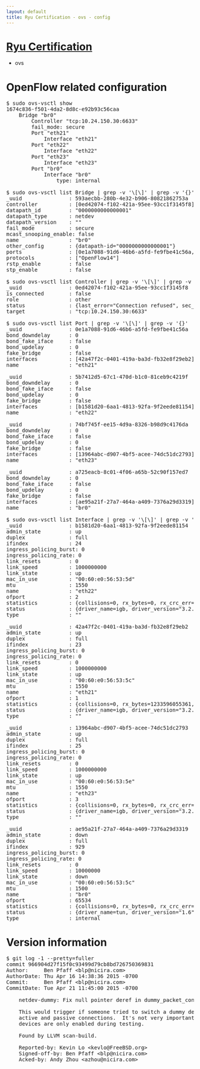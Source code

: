 ```yaml
---
layout: default
title: Ryu Certification - ovs - config
---
```

# [Ryu Certification](http://osrg.github.io/ryu/certification.html)
* ovs 

# OpenFlow related configuration
<pre>
$ sudo ovs-vsctl show
1674c836-f501-4da2-8d8c-e92b93c56caa
    Bridge "br0"
        Controller "tcp:10.24.150.30:6633"
        fail_mode: secure
        Port "eth21"
            Interface "eth21"
        Port "eth22"
            Interface "eth22"
        Port "eth23"
            Interface "eth23"
        Port "br0"
            Interface "br0"
                type: internal

$ sudo ovs-vsctl list Bridge | grep -v '\[\]' | grep -v '{}'
_uuid               : 593aecbb-280b-4e32-b906-80821862753a
controller          : [0ed42074-f102-421a-95ee-93cc1f3145f8]
datapath_id         : "0000000000000001"
datapath_type       : netdev
datapath_version    : "<built-in>"
fail_mode           : secure
mcast_snooping_enable: false
name                : "br0"
other_config        : {datapath-id="0000000000000001"}
ports               : [0e1a7088-91d6-46b6-a5fd-fe9fbe41c56a, 5b7412d5-67c1-470d-b1c0-81ceb9c4219f, 74bf745f-ee15-4d9a-8326-b98d9c4176da, a725eacb-8c01-4f06-a65b-52c90f157ed7]
protocols           : ["OpenFlow14"]
rstp_enable         : false
stp_enable          : false

$ sudo ovs-vsctl list Controller | grep -v '\[\]' | grep -v '{}'
_uuid               : 0ed42074-f102-421a-95ee-93cc1f3145f8
is_connected        : false
role                : other
status              : {last_error="Connection refused", sec_since_connect="652", sec_since_disconnect="2", state=BACKOFF}
target              : "tcp:10.24.150.30:6633"

$ sudo ovs-vsctl list Port | grep -v '\[\]' | grep -v '{}'
_uuid               : 0e1a7088-91d6-46b6-a5fd-fe9fbe41c56a
bond_downdelay      : 0
bond_fake_iface     : false
bond_updelay        : 0
fake_bridge         : false
interfaces          : [42a47f2c-0401-419a-ba3d-fb32e8f29eb2]
name                : "eth21"

_uuid               : 5b7412d5-67c1-470d-b1c0-81ceb9c4219f
bond_downdelay      : 0
bond_fake_iface     : false
bond_updelay        : 0
fake_bridge         : false
interfaces          : [b1581d20-6aa1-4813-92fa-9f2eede81154]
name                : "eth22"

_uuid               : 74bf745f-ee15-4d9a-8326-b98d9c4176da
bond_downdelay      : 0
bond_fake_iface     : false
bond_updelay        : 0
fake_bridge         : false
interfaces          : [13964abc-d907-4bf5-acee-74dc51dc2793]
name                : "eth23"

_uuid               : a725eacb-8c01-4f06-a65b-52c90f157ed7
bond_downdelay      : 0
bond_fake_iface     : false
bond_updelay        : 0
fake_bridge         : false
interfaces          : [ae95a21f-27a7-464a-a409-7376a29d3319]
name                : "br0"

$ sudo ovs-vsctl list Interface | grep -v '\[\]' | grep -v '{}'
_uuid               : b1581d20-6aa1-4813-92fa-9f2eede81154
admin_state         : up
duplex              : full
ifindex             : 24
ingress_policing_burst: 0
ingress_policing_rate: 0
link_resets         : 0
link_speed          : 1000000000
link_state          : up
mac_in_use          : "00:60:e0:56:53:5d"
mtu                 : 1550
name                : "eth22"
ofport              : 2
statistics          : {collisions=0, rx_bytes=0, rx_crc_err=0, rx_dropped=0, rx_errors=0, rx_frame_err=0, rx_over_err=0, rx_packets=0, tx_bytes=631047262007, tx_dropped=0, tx_errors=0, tx_packets=420867190}
status              : {driver_name=igb, driver_version="3.2.10-k", firmware_version="2.10-9"}
type                : ""

_uuid               : 42a47f2c-0401-419a-ba3d-fb32e8f29eb2
admin_state         : up
duplex              : full
ifindex             : 23
ingress_policing_burst: 0
ingress_policing_rate: 0
link_resets         : 0
link_speed          : 1000000000
link_state          : up
mac_in_use          : "00:60:e0:56:53:5c"
mtu                 : 1550
name                : "eth21"
ofport              : 1
statistics          : {collisions=0, rx_bytes=1233596055361, rx_crc_err=0, rx_dropped=0, rx_errors=0, rx_frame_err=0, rx_over_err=0, rx_packets=822780601, tx_bytes=0, tx_dropped=0, tx_errors=0, tx_packets=0}
status              : {driver_name=igb, driver_version="3.2.10-k", firmware_version="2.10-9"}
type                : ""

_uuid               : 13964abc-d907-4bf5-acee-74dc51dc2793
admin_state         : up
duplex              : full
ifindex             : 25
ingress_policing_burst: 0
ingress_policing_rate: 0
link_resets         : 0
link_speed          : 1000000000
link_state          : up
mac_in_use          : "00:60:e0:56:53:5e"
mtu                 : 1550
name                : "eth23"
ofport              : 3
statistics          : {collisions=0, rx_bytes=0, rx_crc_err=0, rx_dropped=0, rx_errors=0, rx_frame_err=0, rx_over_err=0, rx_packets=0, tx_bytes=42423556500, tx_dropped=0, tx_errors=0, tx_packets=28282371}
status              : {driver_name=igb, driver_version="3.2.10-k", firmware_version="2.10-9"}
type                : ""

_uuid               : ae95a21f-27a7-464a-a409-7376a29d3319
admin_state         : down
duplex              : full
ifindex             : 929
ingress_policing_burst: 0
ingress_policing_rate: 0
link_resets         : 0
link_speed          : 10000000
link_state          : down
mac_in_use          : "00:60:e0:56:53:5c"
mtu                 : 1500
name                : "br0"
ofport              : 65534
statistics          : {collisions=0, rx_bytes=0, rx_crc_err=0, rx_dropped=0, rx_errors=0, rx_frame_err=0, rx_over_err=0, rx_packets=0, tx_bytes=0, tx_dropped=0, tx_errors=0, tx_packets=0}
status              : {driver_name=tun, driver_version="1.6", firmware_version="N/A"}
type                : internal
</pre>

# Version information
<pre>
$ git log -1 --pretty=fuller
commit 966904d27f15f0c93499d79cb8bd726750369831
Author:     Ben Pfaff &lt;blp@nicira.com&gt;
AuthorDate: Thu Apr 16 14:38:36 2015 -0700
Commit:     Ben Pfaff &lt;blp@nicira.com&gt;
CommitDate: Tue Apr 21 11:45:00 2015 -0700

    netdev-dummy: Fix null pointer deref in dummy_packet_conn_set_config&#40;&#41;.
    
    This would trigger if someone tried to switch a dummy device between
    active and passive connections.  It's not very important because dummy
    devices are only enabled during testing.
    
    Found by LLVM scan-build.
    
    Reported-by: Kevin Lo &lt;kevlo@FreeBSD.org&gt;
    Signed-off-by: Ben Pfaff &lt;blp@nicira.com&gt;
    Acked-by: Andy Zhou &lt;azhou@nicira.com&gt;
</pre>
